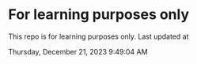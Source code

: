 # For learning purposes only
This repo is for learning purposes only.
Last updated at

Thursday, December 21, 2023 9:49:04 AM

